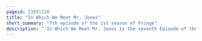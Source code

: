 ```yaml
---
pageid: 23691228
title: "In Which We Meet Mr. Jones"
short_summary: "7th episode of the 1st season of Fringe"
description: "'In Which We Meet Mr. Jones is the seventh Episode of the first Season of the american Science Fiction - Drama - Television Series Fringe. The Story begins when an Fbi Agent collapses from a Parasite that confines his Heart and Olivia must meet with the Biochemist David Robert Jones in Frankfurt to find a Cure. It featured the first Appearance by Harris."
---
```

